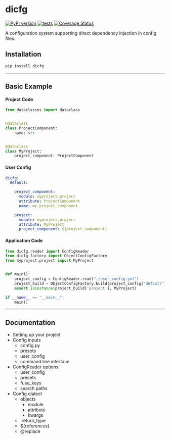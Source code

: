 # dicfg

[![PyPI version](https://badge.fury.io/py/dicfg.svg)](https://badge.fury.io/py/dicfg)
[![tests](https://github.com/martvanrijthoven/dicfg/actions/workflows/tests.yml/badge.svg)](https://github.com/martvanrijthoven/dicfg/actions/workflows/tests.yml)
[![Coverage Status](https://coveralls.io/repos/github/martvanrijthoven/dicfg/badge.svg?branch=main)](https://coveralls.io/github/martvanrijthoven/dicfg?branch=main)



A configuration system supporting direct dependency injection in config files.

## Installation

```bash
pip install dicfg
```
----


## Basic Example 


#### Project Code

```python 
from dataclasses import dataclass


@dataclass
class ProjectComponent:
    name: str 


@dataclass
class MyProject:
    project_component: ProjectComponent
```


#### User Config
```yaml 
dicfg:
  default:

    project_component:
      module: myproject.project
      attribute: ProjectComponent
      name: my_project_component

    project:
      module: myproject.project
      attribute: MyProject
      project_component: ${project_component}
```

#### Application Code

```python 
from dicfg.reader import ConfigReader
from dicfg.factory import ObjectConfigFactory
from myproject.project import MyProject


def main():
    project_config = ConfigReader.read("./user_config.yml")
    project_build = ObjectConfigFactory.build(project_config["default"])
    assert isinstance(project_build['project'], MyProject)

if __name__ == "__main__":
    main()
```

<!-- end basic-example -->

----

## Documentation

 - Setting up your project
 - Config inputs
   - config.py
   - presets
   - user_config
   - command line interface
 - ConfigReader options
   - user_config
   - presets
   - fuse_keys
   - search paths
 - Config dialect
   - objects
     - module
     - attribute
     - kwargs
   - :return_type 
   - ${references}
   - @replace
   